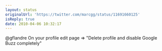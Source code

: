 ```yaml
---
layout: status
originalUrl: 'https://twitter.com/marcgg/status/11691660125'
isReply: true
date: 2010-04-06 10:32:17
---
```


@gflandre On your profile edit page =&gt; "Delete profile and disable Google Buzz completely"
